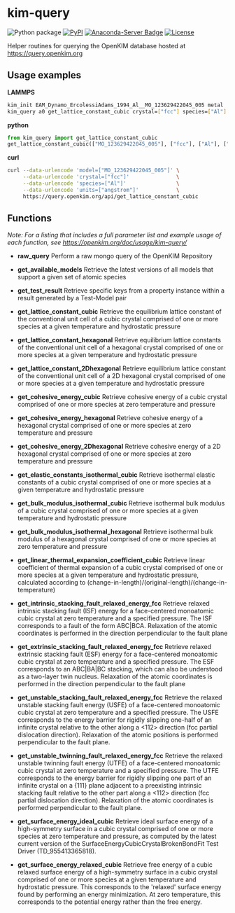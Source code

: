 # kim-query
![Python package](https://github.com/openkim/kim-query/workflows/Python%20package/badge.svg?branch=master)
[![PyPI](https://img.shields.io/pypi/v/kim-query.svg)](https://pypi.python.org/pypi/kim-query)
[![Anaconda-Server Badge](https://img.shields.io/conda/vn/conda-forge/kim-query.svg)](https://anaconda.org/conda-forge/kim-query)
[![License](https://img.shields.io/badge/license-CDDL--1.0-blue)](LICENSE.CDDL)

Helper routines for querying the OpenKIM database hosted at https://query.openkim.org


## Usage examples

**LAMMPS**

  ```bash
  kim_init EAM_Dynamo_ErcolessiAdams_1994_Al__MO_123629422045_005 metal
  kim_query a0 get_lattice_constant_cubic crystal=["fcc"] species=["Al"] units=["angstrom"]
  ```

**python**

  ```python
  from kim_query import get_lattice_constant_cubic
  get_lattice_constant_cubic(["MO_123629422045_005"], ["fcc"], ["Al"], ["angstrom"])
  ```

**curl**

  ```bash
  curl --data-urlencode 'model=["MO_123629422045_005"]' \
       --data-urlencode 'crystal=["fcc"]'               \
       --data-urlencode 'species=["Al"]'                \
       --data-urlencode 'units=["angstrom"]'            \
       https://query.openkim.org/api/get_lattice_constant_cubic
  ```

## Functions

*Note: For a listing that includes a full parameter list and example usage of
 each function, see
 https://openkim.org/doc/usage/kim-query/*

- **raw\_query** Perform a raw mongo query of the OpenKIM Repository
- **get\_available\_models** Retrieve the latest versions of all models that
  support a given set of atomic species

- **get\_test\_result** Retrieve specific keys from a property instance within
  a result generated by a Test-Model pair

- **get\_lattice\_constant\_cubic** Retrieve the equilibrium lattice constant of
  the conventional unit cell of a cubic crystal comprised of one or more
  species at a given temperature and hydrostatic pressure

- **get\_lattice\_constant\_hexagonal** Retrieve equilibrium lattice constants of
  the conventional unit cell of a hexagonal crystal comprised of one or more
  species at a given temperature and hydrostatic pressure

- **get\_lattice\_constant\_2Dhexagonal** Retrieve equilibrium lattice constant of
  the conventional unit cell of a 2D hexagonal crystal comprised of one or more
  species at a given temperature and hydrostatic pressure

- **get\_cohesive\_energy\_cubic** Retrieve cohesive energy of a cubic crystal
  comprised of one or more species at zero temperature and pressure

- **get\_cohesive\_energy\_hexagonal** Retrieve cohesive energy of a hexagonal
  crystal comprised of one or more species at zero temperature and pressure

- **get\_cohesive\_energy\_2Dhexagonal** Retrieve cohesive energy of a 2D
  hexagonal crystal comprised of one or more species at zero temperature and
  pressure

- **get\_elastic\_constants\_isothermal\_cubic** Retrieve isothermal elastic
  constants of a cubic crystal comprised of one or more species at a given
  temperature and hydrostatic pressure

- **get\_bulk\_modulus\_isothermal\_cubic** Retrieve isothermal bulk modulus of a
  cubic crystal comprised of one or more species at a given temperature and
  hydrostatic pressure

- **get\_bulk\_modulus\_isothermal\_hexagonal** Retrieve isothermal bulk modulus of
  a hexagonal crystal comprised of one or more species at zero temperature and
  pressure

- **get\_linear\_thermal\_expansion\_coefficient\_cubic** Retrieve linear
  coefficient of thermal expansion of a cubic crystal comprised of one or more
  species at a given temperature and hydrostatic pressure, calculated according
  to (change-in-length)/(original-length)/(change-in-temperature)

- **get\_intrinsic\_stacking\_fault\_relaxed\_energy\_fcc** Retrieve relaxed
  intrinsic stacking fault (ISF) energy for a face-centered monoatomic cubic
  crystal at zero temperature and a specified pressure.  The ISF corresponds to
  a fault of the form ABC|BCA.  Relaxation of the atomic coordinates is
  performed in the direction perpendicular to the fault plane

- **get\_extrinsic\_stacking\_fault\_relaxed\_energy\_fcc** Retrieve relaxed
  extrinsic stacking fault (ESF) energy for a face-centered monoatomic cubic
  crystal at zero temperature and a specified pressure.  The ESF corresponds to
  an ABC|BA|BC stacking, which can also be understood as a two-layer twin
  nucleus.  Relaxation of the atomic coordinates is performed in the direction
  perpendicular to the fault plane

- **get\_unstable\_stacking\_fault\_relaxed\_energy\_fcc** Retrieve the relaxed
  unstable stacking fault energy (USFE) of a face-centered monoatomic cubic
  crystal at zero temperature and a specified pressure.  The USFE corresponds to
  the energy barrier for rigidly slipping one-half of an infinite crystal
  relative to the other along a <112> direction (fcc partial dislocation
  direction).  Relaxation of the atomic positions is performed perpendicular to
  the fault plane.

- **get\_unstable\_twinning\_fault\_relaxed\_energy\_fcc** Retrieve the relaxed
  unstable twinning fault energy (UTFE) of a face-centered monoatomic cubic
  crystal at zero temperature and a specified pressure.  The UTFE corresponds
  to the energy barrier for rigidly slipping one part of an infinite crystal on
  a {111} plane adjacent to a preexisting intrinsic stacking fault relative to
  the other part along a <112> direction (fcc partial dislocation direction).
  Relaxation of the atomic coordinates is performed perpendicular to the fault
  plane.

- **get\_surface\_energy\_ideal\_cubic** Retrieve ideal surface energy of a
  high-symmetry surface in a cubic crystal comprised of one or more species at
  zero temperature and pressure, as computed by the latest current version of
  the SurfaceEnergyCubicCrystalBrokenBondFit Test Driver (TD\_955413365818).

- **get\_surface\_energy\_relaxed\_cubic** Retrieve free energy of a cubic relaxed
  surface energy of a high-symmetry surface in a cubic crystal comprised of one
  or more species at a given temperature and hydrostatic pressure.  This
  corresponds to the 'relaxed' surface energy found by performing an energy
  minimization.  At zero temperature, this corresponds to the potential energy
  rather than the free energy.
